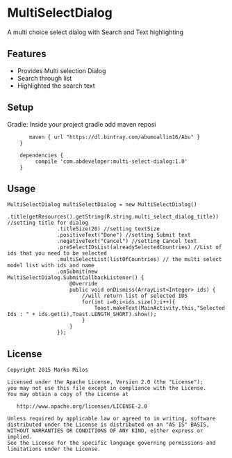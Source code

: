 # MultiSelectDialog
A multi choice select dialog with Search and Text highlighting

Features
--------
* Provides Multi selection Dialog
* Search through list
* Highlighted the search text

Setup
--------

Gradle:
Inside your project gradle add maven reposi
```repositories {
       maven { url "https://dl.bintray.com/abumoallim16/Abu" }
    }

    dependencies {
         compile 'com.abdeveloper:multi-select-dialog:1.0'
    }
```

Usage
--------
```
MultiSelectDialog multiSelectDialog = new MultiSelectDialog()
                .title(getResources().getString(R.string.multi_select_dialog_title)) //setting title for dialog
                .titleSize(20) //setting textSize
                .positiveText("Done") //setting Submit text
                .negativeText("Cancel") //setting Cancel text
                .preSelectIDsList(alreadySelectedCountries) //List of ids that you need to be selected
                .multiSelectList(listOfCountries) // the multi select model list with ids and name
                .onSubmit(new MultiSelectDialog.SubmitCallbackListener() {
                    @Override
                    public void onDismiss(ArrayList<Integer> ids) {
                        //will return list of selected IDS
                        for(int i=0;i<ids.size();i++){
                            Toast.makeText(MainActivity.this,"Selected Ids : " + ids.get(i),Toast.LENGTH_SHORT).show();
                        }
                    }
                });

```


License
--------

    Copyright 2015 Marko Milos

    Licensed under the Apache License, Version 2.0 (the "License");
    you may not use this file except in compliance with the License.
    You may obtain a copy of the License at

       http://www.apache.org/licenses/LICENSE-2.0

    Unless required by applicable law or agreed to in writing, software
    distributed under the License is distributed on an "AS IS" BASIS,
    WITHOUT WARRANTIES OR CONDITIONS OF ANY KIND, either express or implied.
    See the License for the specific language governing permissions and
    limitations under the License.
